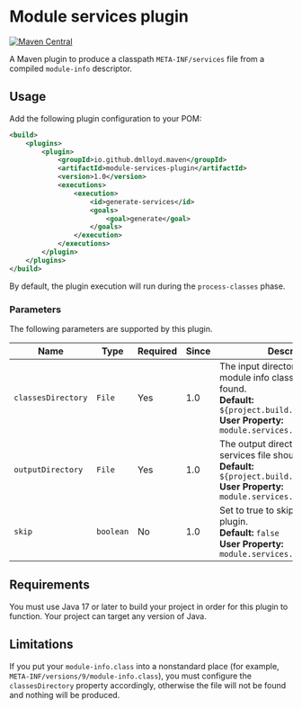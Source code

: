 # Module services plugin

[![Maven Central](https://img.shields.io/maven-central/v/io.github.dmlloyd.maven/module-services-plugin?color=green)](https://search.maven.org/search?q=g:io.github.dmlloyd.maven%20AND%20a:module-services-plugin)

A Maven plugin to produce a classpath `META-INF/services` file from a compiled `module-info` descriptor.

## Usage

Add the following plugin configuration to your POM:

```xml
<build>
    <plugins>
        <plugin>
            <groupId>io.github.dmlloyd.maven</groupId>
            <artifactId>module-services-plugin</artifactId>
            <version>1.0</version>
            <executions>
                <execution>
                    <id>generate-services</id>
                    <goals>
                        <goal>generate</goal>
                    </goals>
                </execution>
            </executions>
        </plugin>
    </plugins>
</build>
```

By default, the plugin execution will run during the `process-classes` phase.

### Parameters

The following parameters are supported by this plugin.

| Name               | Type      | Required | Since | Description |
|--------------------|-----------|----------| ----- | -------------|
| `classesDirectory` | `File`    | Yes      | 1.0 | The input directory where the module info class should be found.<br>**Default:** `${project.build.outputDirectory}`<br>**User Property:** `module.services.classes`
| `outputDirectory`  | `File`    | Yes      | 1.0 | The output directory where the services file should be placed.<br>**Default:** `${project.build.outputDirectory}`<br>**User Property:** `module.services.classes`
| `skip`             | `boolean` | No       | 1.0 | Set to true to skip execution of this plugin.<br>**Default:** `false`<br>**User Property:** `module.services.skip`

## Requirements

You must use Java 17 or later to build your project in order for this plugin to function.
Your project can target any version of Java.

## Limitations

If you put your `module-info.class` into a nonstandard place (for example, `META-INF/versions/9/module-info.class`), you must configure the `classesDirectory` property accordingly, otherwise the file will not be found and nothing will be produced.
